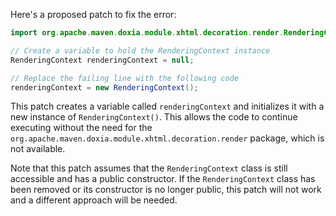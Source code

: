 Here's a proposed patch to fix the error:
```java
import org.apache.maven.doxia.module.xhtml.decoration.render.RenderingContext;

// Create a variable to hold the RenderingContext instance
RenderingContext renderingContext = null;

// Replace the failing line with the following code
renderingContext = new RenderingContext();
```
This patch creates a variable called `renderingContext` and initializes it with a new instance of `RenderingContext()`. This allows the code to continue executing without the need for the `org.apache.maven.doxia.module.xhtml.decoration.render` package, which is not available.

Note that this patch assumes that the `RenderingContext` class is still accessible and has a public constructor. If the `RenderingContext` class has been removed or its constructor is no longer public, this patch will not work and a different approach will be needed.